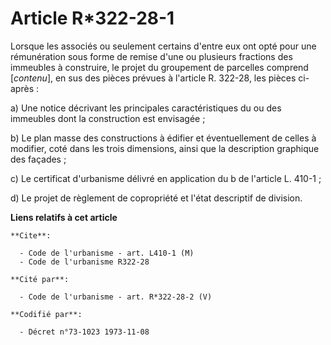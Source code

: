# Article R*322-28-1

Lorsque les associés ou seulement certains d'entre eux ont opté pour une rémunération sous forme de remise d'une ou plusieurs
fractions des immeubles à construire, le projet du groupement de parcelles comprend [*contenu*], en sus des pièces prévues à
l'article R. 322-28, les pièces ci-après :

a) Une notice décrivant les principales caractéristiques du ou des immeubles dont la construction est envisagée ;

b) Le plan masse des constructions à édifier et éventuellement de celles à modifier, coté dans les trois dimensions, ainsi
que la description graphique des façades ;

c) Le certificat d'urbanisme délivré en application du b de l'article L. 410-1 ;

d) Le projet de règlement de copropriété et l'état descriptif de division.

**Liens relatifs à cet article**

	**Cite**:

	  - Code de l'urbanisme - art. L410-1 (M)
	  - Code de l'urbanisme R322-28

	**Cité par**:

	  - Code de l'urbanisme - art. R*322-28-2 (V)

	**Codifié par**:

	  - Décret n°73-1023 1973-11-08
